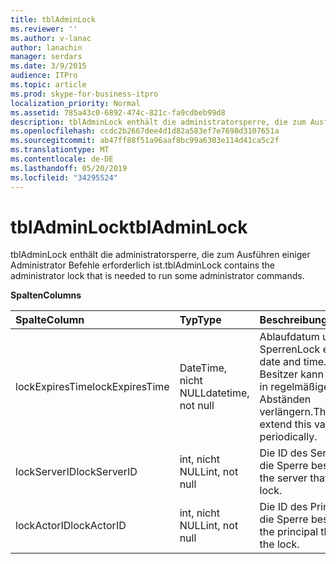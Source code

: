 ```yaml
---
title: tblAdminLock
ms.reviewer: ''
ms.author: v-lanac
author: lanachin
manager: serdars
ms.date: 3/9/2015
audience: ITPro
ms.topic: article
ms.prod: skype-for-business-itpro
localization_priority: Normal
ms.assetid: 785a43c0-6892-474c-821c-fa9cdbeb99d8
description: tblAdminLock enthält die administratorsperre, die zum Ausführen einiger Administrator Befehle erforderlich ist.
ms.openlocfilehash: ccdc2b2667dee4d1d82a583ef7e7698d3107651a
ms.sourcegitcommit: ab47ff88f51a96aaf8bc99a6303e114d41ca5c2f
ms.translationtype: MT
ms.contentlocale: de-DE
ms.lasthandoff: 05/20/2019
ms.locfileid: "34295524"
---
```

# <a name="tbladminlock"></a><span data-ttu-id="e7d21-103">tblAdminLock</span><span class="sxs-lookup"><span data-stu-id="e7d21-103">tblAdminLock</span></span>
 
<span data-ttu-id="e7d21-104">tblAdminLock enthält die administratorsperre, die zum Ausführen einiger Administrator Befehle erforderlich ist.</span><span class="sxs-lookup"><span data-stu-id="e7d21-104">tblAdminLock contains the administrator lock that is needed to run some administrator commands.</span></span>
  
<span data-ttu-id="e7d21-105">**Spalten**</span><span class="sxs-lookup"><span data-stu-id="e7d21-105">**Columns**</span></span>

|<span data-ttu-id="e7d21-106">**Spalte**</span><span class="sxs-lookup"><span data-stu-id="e7d21-106">**Column**</span></span>|<span data-ttu-id="e7d21-107">**Typ**</span><span class="sxs-lookup"><span data-stu-id="e7d21-107">**Type**</span></span>|<span data-ttu-id="e7d21-108">**Beschreibung**</span><span class="sxs-lookup"><span data-stu-id="e7d21-108">**Description**</span></span>|
|:-----|:-----|:-----|
|<span data-ttu-id="e7d21-109">lockExpiresTime</span><span class="sxs-lookup"><span data-stu-id="e7d21-109">lockExpiresTime</span></span>  <br/> |<span data-ttu-id="e7d21-110">DateTime, nicht NULL</span><span class="sxs-lookup"><span data-stu-id="e7d21-110">datetime, not null</span></span>  <br/> |<span data-ttu-id="e7d21-111">Ablaufdatum und-Uhrzeit Sperren</span><span class="sxs-lookup"><span data-stu-id="e7d21-111">Lock expiration date and time.</span></span> <span data-ttu-id="e7d21-112">Der Besitzer kann diesen Wert in regelmäßigen Abständen verlängern.</span><span class="sxs-lookup"><span data-stu-id="e7d21-112">The owner can extend this value periodically.</span></span>  <br/> |
|<span data-ttu-id="e7d21-113">lockServerID</span><span class="sxs-lookup"><span data-stu-id="e7d21-113">lockServerID</span></span>  <br/> |<span data-ttu-id="e7d21-114">int, nicht NULL</span><span class="sxs-lookup"><span data-stu-id="e7d21-114">int, not null</span></span>  <br/> |<span data-ttu-id="e7d21-115">Die ID des Servers, der die Sperre besitzt.</span><span class="sxs-lookup"><span data-stu-id="e7d21-115">ID of the server that owns the lock.</span></span>  <br/> |
|<span data-ttu-id="e7d21-116">lockActorID</span><span class="sxs-lookup"><span data-stu-id="e7d21-116">lockActorID</span></span>  <br/> |<span data-ttu-id="e7d21-117">int, nicht NULL</span><span class="sxs-lookup"><span data-stu-id="e7d21-117">int, not null</span></span>  <br/> |<span data-ttu-id="e7d21-118">Die ID des Prinzipals, der die Sperre besitzt.</span><span class="sxs-lookup"><span data-stu-id="e7d21-118">ID of the principal that owns the lock.</span></span>  <br/> |
   

